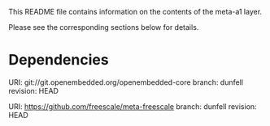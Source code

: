 This README file contains information on the contents of the meta-a1 layer.

Please see the corresponding sections below for details.

Dependencies
============

  URI: git://git.openembedded.org/openembedded-core
  branch: dunfell
  revision: HEAD

  URI: https://github.com/freescale/meta-freescale
  branch: dunfell
  revision: HEAD
